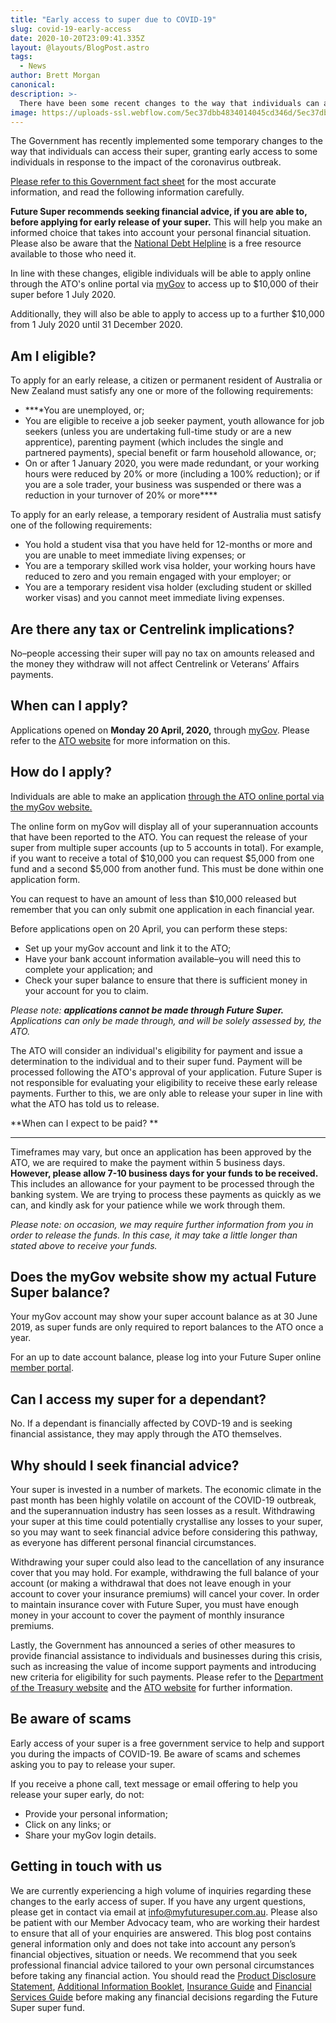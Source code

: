 ```yaml
---
title: "Early access to super due to COVID-19"
slug: covid-19-early-access
date: 2020-10-20T23:09:41.335Z
layout: @layouts/BlogPost.astro
tags:
  - News
author: Brett Morgan
canonical:
description: >-
  There have been some recent changes to the way that individuals can access their super due to the COVID-19 outbreak.
image: https://uploads-ssl.webflow.com/5ec37dbb4834014045cd346d/5ec37dbc483401ee1fcd3e45_COVID-19%20Blog%20Image.jpg
---
```


The Government has recently implemented some temporary changes to the way that individuals can access their super, granting early access to some individuals in response to the impact of the coronavirus outbreak.

[Please refer to this Government fact sheet](https://treasury.gov.au/sites/default/files/2020-04/Fact_sheet-Early_Access_to_Super.pdf) for the most accurate information, and read the following information carefully.

**Future Super recommends seeking financial advice, if you are able to, before applying for early release of your super.** This will help you make an informed choice that takes into account your personal financial situation. Please also be aware that the [National Debt Helpline](https://ndh.org.au/) is a free resource available to those who need it.

In line with these changes, eligible individuals will be able to apply online through the ATO's online portal via [myGov](https://my.gov.au/LoginServices/main/login?execution=e1s1) to access up to $10,000 of their super before 1 July 2020.

Additionally, they will also be able to apply to access up to a further $10,000 from 1 July 2020 until 31 December 2020.

## **Am I eligible?**

To apply for an early release, a citizen or permanent resident of Australia or New Zealand must satisfy any one or more of the following requirements:

- **‍**You are unemployed, or;
- You are eligible to receive a job seeker payment, youth allowance for job seekers (unless you are undertaking full-time study or are a new apprentice), parenting payment (which includes the single and partnered payments), special benefit or farm household allowance, or;
- On or after 1 January 2020, you were made redundant, or your working hours were reduced by 20% or more (including a 100% reduction); or if you are a sole trader, your business was suspended or there was a reduction in your turnover of 20% or more**‍**

To apply for an early release, a temporary resident of Australia must satisfy one of the following requirements:

- You hold a student visa that you have held for 12-months or more and you are unable to meet immediate living expenses; or
- You are a temporary skilled work visa holder, your working hours have reduced to zero and you remain engaged with your employer; or
- You are a temporary resident visa holder (excluding student or skilled worker visas) and you cannot meet immediate living expenses.

## **Are there any tax or Centrelink implications?**

No–people accessing their super will pay no tax on amounts released and the money they withdraw will not affect Centrelink or Veterans’ Affairs payments.**‍**

## **When can I apply?**

Applications opened on **Monday 20 April, 2020,** through [myGov](https://my.gov.au/LoginServices/main/login?execution=e1s1). Please refer to the [ATO website](https://www.ato.gov.au/Individuals/Super/In-detail/Withdrawing-and-using-your-super/COVID-19-early-release-of-super/) for more information on this.

## **How do I apply?**

Individuals are able to make an application [through the ATO online portal via the myGov website.](https://my.gov.au/)‍

The online form on myGov will display all of your superannuation accounts that have been reported to the ATO. You can request the release of your super from multiple super accounts (up to 5 accounts in total). For example, if you want to receive a total of $10,000 you can request $5,000 from one fund and a second $5,000 from another fund. This must be done within one application form.

You can request to have an amount of less than $10,000 released but remember that you can only submit one application in each financial year.

Before applications open on 20 April, you can perform these steps:

- Set up your myGov account and link it to the ATO;
- Have your bank account information available–you will need this to complete your application; and
- Check your super balance to ensure that there is sufficient money in your account for you to claim.

_Please note:_ **_applications cannot be made through Future Super._** _Applications can only be made through, and will be solely assessed by, the ATO._

The ATO will consider an individual's eligibility for payment and issue a determination to the individual and to their super fund. Payment will be processed following the ATO's approval of your application. Future Super is not responsible for evaluating your eligibility to receive these early release payments. Further to this, we are only able to release your super in line with what the ATO has told us to release.

**When can I expect to be paid?
**

---

Timeframes may vary, but once an application has been approved by the ATO, we are required to make the payment within 5 business days. **However, please allow 7-10 business days for your funds to be received.** This includes an allowance for your payment to be processed through the banking system. We are trying to process these payments as quickly as we can, and kindly ask for your patience while we work through them.

_Please note: on occasion, we may require further information from you in order to release the funds. In this case, it may take a little longer than stated above to receive your funds._

## **Does the myGov website show my actual Future Super balance?**

Your myGov account may show your super account balance as at 30 June 2019, as super funds are only required to report balances to the ATO once a year.

For an up to date account balance, please log into your Future Super online [member portal](https://portal.myfuturesuper.com.au/member/login_1).

## **Can I access my super for a dependant?**

No. If a dependant is financially affected by COVD-19 and is seeking financial assistance, they may apply through the ATO themselves.

## **Why should I seek financial advice?**

Your super is invested in a number of markets. The economic climate in the past month has been highly volatile on account of the COVID-19 outbreak, and the superannuation industry has seen losses as a result. Withdrawing your super at this time could potentially crystallise any losses to your super, so you may want to seek financial advice before considering this pathway, as everyone has different personal financial circumstances.

Withdrawing your super could also lead to the cancellation of any insurance cover that you may hold. For example, withdrawing the full balance of your account (or making a withdrawal that does not leave enough in your account to cover your insurance premiums) will cancel your cover. In order to maintain insurance cover with Future Super, you must have enough money in your account to cover the payment of monthly insurance premiums.

Lastly, the Government has announced a series of other measures to provide financial assistance to individuals and businesses during this crisis, such as increasing the value of income support payments and introducing new criteria for eligibility for such payments. Please refer to the [Department of the Treasury website](https://treasury.gov.au/coronavirus) and the [ATO website](https://www.ato.gov.au/Individuals/Dealing-with-disasters/In-detail/Specific-disasters/COVID-19/) for further information.

## **Be aware of scams**

Early access of your super is a free government service to help and support you during the impacts of COVID-19. Be aware of scams and schemes asking you to pay to release your super.

If you receive a phone call, text message or email offering to help you release your super early, do not:

- Provide your personal information;
- Click on any links; or
- Share your myGov login details.

## Getting in touch with us

We are currently experiencing a high volume of inquiries regarding these changes to the early access of super. If you have any urgent questions, please get in contact via email at [info@myfuturesuper.com.au](mailto:info@myfuturesuper.com.au). Please also be patient with our Member Advocacy team, who are working their hardest to ensure that all of your enquiries are answered.
This blog post contains general information only and does not take into account any person’s financial objectives, situation or needs. We recommend that you seek professional financial advice tailored to your own personal circumstances before taking any financial action. You should read the [Product Disclosure Statement](https://www.myfuturesuper.com.au/pds), [Additional Information Booklet](https://www.myfuturesuper.com.au/aib), [Insurance Guide](https://www.myfuturesuper.com.au/insuranceguide) and [Financial Services Guide](https://www.myfuturesuper.com.au/fsg) before making any financial decisions regarding the Future Super super fund.
